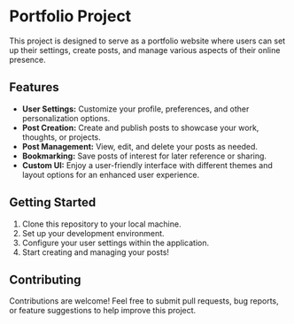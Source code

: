  <h1>Portfolio Project</h1>

  <p>This project is designed to serve as a portfolio website where users can set up their settings, create posts, and manage various aspects of their online presence.</p>

  <h2>Features</h2>
  <ul>
    <li><strong>User Settings:</strong> Customize your profile, preferences, and other personalization options.</li>
    <li><strong>Post Creation:</strong> Create and publish posts to showcase your work, thoughts, or projects.</li>
    <li><strong>Post Management:</strong> View, edit, and delete your posts as needed.</li>
    <li><strong>Bookmarking:</strong> Save posts of interest for later reference or sharing.</li>
    <li><strong>Custom UI:</strong> Enjoy a user-friendly interface with different themes and layout options for an enhanced user experience.</li>
  </ul>

  <h2>Getting Started</h2>
  <ol>
    <li>Clone this repository to your local machine.</li>
    <li>Set up your development environment.</li>
    <li>Configure your user settings within the application.</li>
    <li>Start creating and managing your posts!</li>
  </ol>

  <h2>Contributing</h2>
  <p>Contributions are welcome! Feel free to submit pull requests, bug reports, or feature suggestions to help improve this project.</p>
